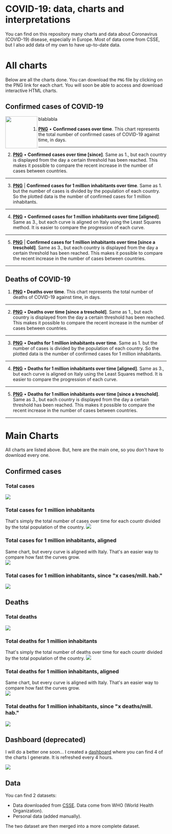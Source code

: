 # COVID-19: data, charts and interpretations
You can find on this repository many charts and data about Coronavirus (COVID-19) disease, especially in Europe. Most of data come from CSSE, but I also add data of my own to have up-to-date data.

# All charts
Below are all the charts done. You can download the `PNG` file by clicking on the PNG link for each chart. You will soon be able to access and download interactive HTML charts.

## Confirmed cases of COVID-19
<img align="left" width="100" height="100" src="images/charts/cases.png">

blablabla
1. **[PNG](https://raw.githubusercontent.com/rozierguillaume/covid-19/master/images/charts/cases.png)** • **Confirmed cases over time**.
This chart represents the total number of confirmed cases of COVID-19 against time, in days.
***

2. **[PNG](https://raw.githubusercontent.com/rozierguillaume/covid-19/master/images/charts/cases_since.png)** • **Confirmed cases over time [since]**.
Same as 1., but each country is displayed from the day a certain threshold has been reached. This makes it possible to compare the recent increase in the number of cases between countries.
***

3. **[PNG](https://raw.githubusercontent.com/rozierguillaume/covid-19/master/images/charts/cases_per_1m_inhabitant.png)** | **Confirmed cases for 1 million inhabitants over time**.
Same as 1. but the number of cases is divided by the population of each country. So the plotted data is the number of confirmed cases for 1 million inhabitants.
***

4. **[PNG](https://raw.githubusercontent.com/rozierguillaume/covid-19/master/images/charts/cases_per_1m_inhabitant_aligned.png)** • **Confirmed cases for 1 million inhabitants over time [aligned]**.
Same as 3., but each curve is aligned on Italy using the Least Squares method. It is easier to compare the progression of each curve.
***

5. **[PNG](https://raw.githubusercontent.com/rozierguillaume/covid-19/master/images/charts/cases_per_1m_inhabitant_since.png)** | **Confirmed cases for 1 million inhabitants over time [since a treschold]**.
Same as 3., but each country is displayed from the day a certain threshold has been reached. This makes it possible to compare the recent increase in the number of cases between countries.
***

## Deaths of COVID-19

1. **[PNG](https://raw.githubusercontent.com/rozierguillaume/covid-19/master/images/charts/deaths.png) • Deaths over time**.
This chart represents the total number of deaths of COVID-19 against time, in days.
***

2. **[PNG](https://raw.githubusercontent.com/rozierguillaume/covid-19/master/images/charts/deaths_since.png)** •  **Deaths over time [since a treschold]**.
Same as 1., but each country is displayed from the day a certain threshold has been reached. This makes it possible to compare the recent increase in the number of cases between countries.
***

3. **[PNG](https://raw.githubusercontent.com/rozierguillaume/covid-19/master/images/charts/deaths_per_1m_inhabitant.png)** •  **Deaths for 1 million inhabitants over time**.
Same as 1. but the number of cases is divided by the population of each country. So the plotted data is the number of confirmed cases for 1 million inhabitants.
***

4. **[PNG](https://raw.githubusercontent.com/rozierguillaume/covid-19/master/images/charts/deaths_per_1m_inhabitant_aligned.png)** • **Deaths for 1 million inhabitants over time [aligned]**.
Same as 3., but each curve is aligned on Italy using the Least Squares method. It is easier to compare the progression of each curve.
***

5. **[PNG](https://raw.githubusercontent.com/rozierguillaume/covid-19/master/images/charts/deaths_per_1m_inhabitant_since.png)** • **Deaths for 1 million inhabitants over time [since a treschold]**.
Same as 3., but each country is displayed from the day a certain threshold has been reached. This makes it possible to compare the recent increase in the number of cases between countries.
***

# Main Charts
All charts are listed above. But, here are the main one, so you don't have to download every one.

## Confirmed cases
### Total cases
![](./images/charts/cases.png)

### Total cases for 1 million inhabitants
That's simply the total number of cases over time for each countr divided by the total population of the country.
![](./images/charts/cases_per_1m_inhabitant.png)

### Total cases for 1 million inhabitants, aligned
Same chart, but every curve is aligned with Italy. That's an easier way to compare how fast the curves grow.  
![](./images/charts/cases_per_1m_inhabitant_aligned.png)

### Total cases for 1 million inhabitants, since "x cases/mill. hab."
![](./images/charts/cases_per_1m_inhabitant_since.png)

## Deaths
### Total deaths
![](./images/charts/deaths.png)

### Total deaths for 1 million inhabitants
That's simply the total number of deaths over time for each countr divided by the total population of the country.
![](./images/charts/deaths_per_1m_inhabitant.png)

### Total deaths for 1 million inhabitants, aligned
Same chart, but every curve is aligned with Italy. That's an easier way to compare how fast the curves grow.  
![](./images/charts/deaths_per_1m_inhabitant_aligned.png)

### Total deaths for 1 million inhabitants, since "x deaths/mill. hab."
![](./images/charts/deaths_per_1m_inhabitant_since.png)

## Dashboard (deprecated)
I will do a better one soon...
I created a [dashboard](https://plot.ly/dashboard/worldice:14/) where you can find 4 of the charts I generate. It is refreshed every 4 hours.

![](./images/dashboard.png)

## Data
You can find 2 datasets:
- Data downloaded from [CSSE](https://github.com/CSSEGISandData/COVID-19). Data come from WHO (World Health Organization).
- Personal data (added manually).

The two dataset are then merged into a more complete dataset.

